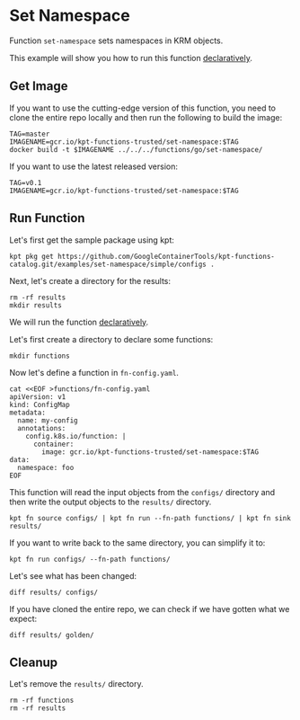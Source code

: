 Set Namespace
==================================================

Function `set-namespace` sets namespaces in KRM objects.

This example will show you how to run this function
[declaratively](https://googlecontainertools.github.io/kpt/guides/consumer/function/#declarative-run).

## Get Image

If you want to use the cutting-edge version of this function, you need to clone
the entire repo locally and then run the following to build the image:

<!-- @buildImage @testMaster -->
```
TAG=master
IMAGENAME=gcr.io/kpt-functions-trusted/set-namespace:$TAG
docker build -t $IMAGENAME ../../../functions/go/set-namespace/
```

If you want to use the latest released version:

<!-- @selectImage @testStable -->
```
TAG=v0.1
IMAGENAME=gcr.io/kpt-functions-trusted/set-namespace:$TAG
```

## Run Function

Let's first get the sample package using kpt:
```
kpt pkg get https://github.com/GoogleContainerTools/kpt-functions-catalog.git/examples/set-namespace/simple/configs .
```

Next, let's create a directory for the results:

<!-- @createResults @testMaster @testStable -->
```
rm -rf results
mkdir results
```

We will run the function [declaratively](https://googlecontainertools.github.io/kpt/guides/consumer/function/#declarative-run).

Let's first create a directory to declare some functions:
<!-- @createFunctionsDir @testMaster @testStable -->
```
mkdir functions
```

Now let's define a function in `fn-config.yaml`.

<!-- @defineFunction @testMaster @testStable -->
```
cat <<EOF >functions/fn-config.yaml
apiVersion: v1
kind: ConfigMap
metadata:
  name: my-config
  annotations:
    config.k8s.io/function: |
      container:
        image: gcr.io/kpt-functions-trusted/set-namespace:$TAG
data:
  namespace: foo
EOF
```

This function will read the input objects from the `configs/` directory and then
write the output objects to the `results/` directory.

<!-- @runKptFunction @testMaster @testStable -->
```
kpt fn source configs/ | kpt fn run --fn-path functions/ | kpt fn sink results/
```

If you want to write back to the same directory, you can simplify it to:
```
kpt fn run configs/ --fn-path functions/
```

Let's see what has been changed:

```
diff results/ configs/
```

If you have cloned the entire repo, we can check if we have gotten what we expect:

<!-- @compareWithGolden @testMaster @testStable -->
```
diff results/ golden/
```

## Cleanup

Let's remove the `results/` directory.

<!-- @cleanup @testMaster @testStable -->
```
rm -rf functions
rm -rf results
```
